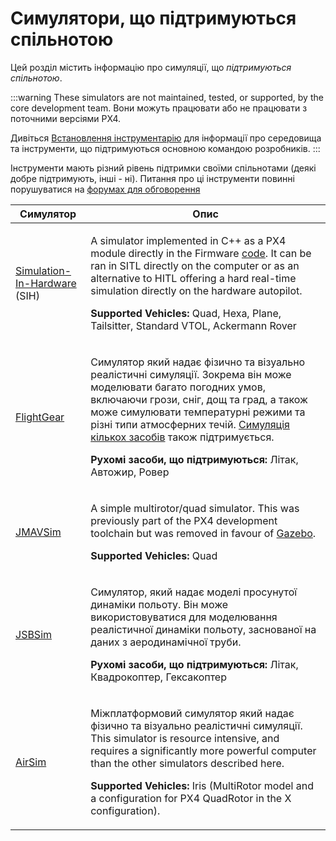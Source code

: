 # Симулятори, що підтримуються спільнотою

Цей розділ містить інформацію про симуляції, що _підтримуються спільнотою_.

:::warning
These simulators are not maintained, tested, or supported, by the core development team.
Вони можуть працювати або не працювати з поточними версіями PX4.

Дивіться [Встановлення інструментарію](../dev_setup/dev_env.md) для інформації про середовища та інструменти, що підтримуються основною командою розробників.
:::

Інструменти мають різний рівень підтримки своїми спільнотами (деякі добре підтримують, інші - ні).
Питання про ці інструменти повинні порушуватися на [форумах для обговорення](../contribute/support.md#forums-and-chat)

| Симулятор                                                               | Опис                                                                                                                                                                                                                                                                                                                                                                                                                                        |
| ----------------------------------------------------------------------- | ------------------------------------------------------------------------------------------------------------------------------------------------------------------------------------------------------------------------------------------------------------------------------------------------------------------------------------------------------------------------------------------------------------------------------------------- |
| [Simulation-In-Hardware](../sim_sih/README.md) (SIH) | <p>A simulator implemented in C++ as a PX4 module directly in the Firmware [code](https://github.com/PX4/PX4-Autopilot/tree/main/src/modules/simulation/simulator_sih). It can be ran in SITL directly on the computer or as an alternative to HITL offering a hard real-time simulation directly on the hardware autopilot.  </p><p><strong>Supported Vehicles:</strong> Quad, Hexa, Plane, Tailsitter, Standard VTOL, Ackermann Rover</p> |
| [FlightGear](../sim_flightgear/README.md)                               | <p>Симулятор який надає фізично та візуально реалістичні симуляції. Зокрема він може моделювати багато погодних умов, включаючи грози, сніг, дощ та град, а також може симулювати температурні режими та різні типи атмосферних течій. [Симуляція кількох засобів](../sim_flightgear/multi_vehicle.md) також підтримується.</p> <p><strong>Рухомі засоби, що підтримуються:</strong> Літак, Автожир, Ровер</p>                              |
| [JMAVSim](../sim_jmavsim/index.md)                                      | <p>A simple multirotor/quad simulator. This was previously part of the PX4 development toolchain but was removed in favour of [Gazebo](../sim_gazebo_gz/index.md).</p> <p><strong>Supported Vehicles:</strong> Quad</p>                                                                                                                                                                                                                     |
| [JSBSim](../sim_jsbsim/README.md)                                       | <p>Симулятор, який надає моделі просунутої динаміки польоту. Він може використовуватися для моделювання реалістичної динаміки польоту, заснованої на даних з аеродинамічної труби.</p> <p><strong>Рухомі засоби, що підтримуються:</strong> Літак, Квадрокоптер, Гексакоптер</p>                                                                                                                                                            |
| [AirSim](../sim_airsim/README.md)                                       | <p>Міжплатформовий симулятор який надає фізично та візуально реалістичні симуляції. This simulator is resource intensive, and requires a significantly more powerful computer than the other simulators described here.</p><p><strong>Supported Vehicles:</strong> Iris (MultiRotor model and a configuration for PX4 QuadRotor in the X configuration).</p>                                                                                |
